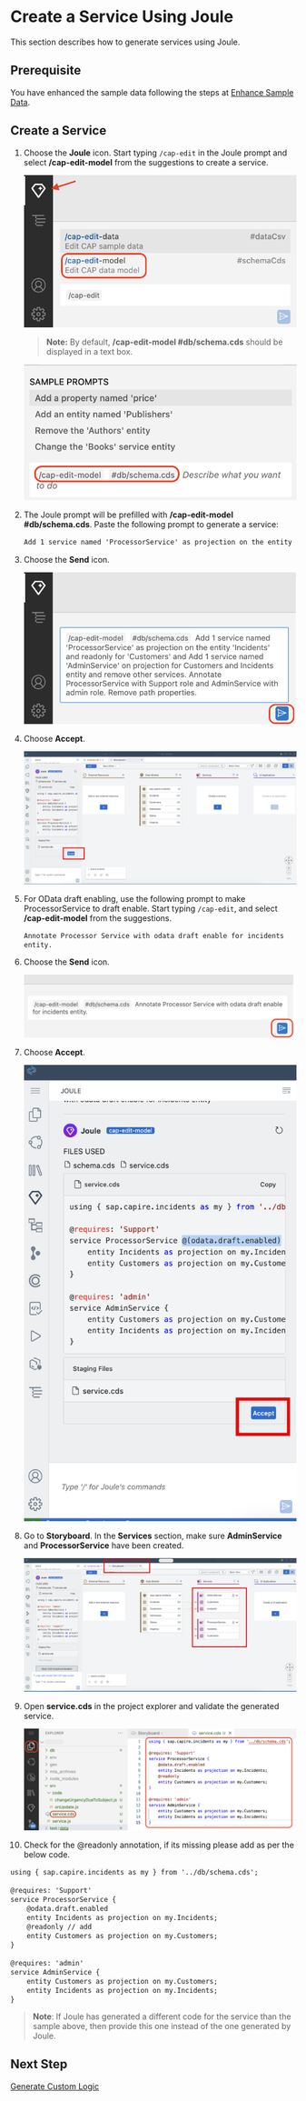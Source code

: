 # Create a Service Using Joule

This section describes how to generate services using Joule.

## Prerequisite

You have enhanced the sample data following the steps at [Enhance Sample Data](enhance-sample-data.md).

## Create a Service

1. Choose the **Joule** icon. Start typing ```/cap-edit``` in the Joule prompt and select **/cap-edit-model** from the suggestions to create a service.

    ![edit-model](../images/generate-service/editmodel.png)

    > **Note:** By default, **/cap-edit-model #db/schema.cds** should be displayed in a text box.

    ![cap-edit-model](../images/generate-service/prompt_start.png)

2. The Joule prompt will be prefilled with **/cap-edit-model #db/schema.cds**. Paste the following prompt to generate a service:

    ```html
    Add 1 service named 'ProcessorService' as projection on the entity 'Incidents' and readonly for 'Customers' and Add 1 service named 'AdminService' on projection for Customers and Incidents entity and remove other services. Annotate ProcessorService with Support role and AdminService with admin role. Remove path properties.
    ```

3. Choose the **Send** icon.

    ![cap-edit-model-prompt](../images/generate-service/prompt.png)

4. Choose **Accept**.

    ![cap-accept-service](../images/generate-service/accept-edit-model.png)


5. For OData draft enabling, use the following prompt to make ProcessorService to draft enable. Start typing `/cap-edit`, and select **/cap-edit-model** from the suggestions.

    ```
    Annotate Processor Service with odata draft enable for incidents entity.
    ```

6. Choose the **Send** icon.

    ![validate-edit-model](../images/generate-service/prompt2.png)

7. Choose **Accept**.

    ![accept-edit-service](../images/generate-service/accept-edit-service.png)

8. Go to **Storyboard**. In the **Services** section, make sure **AdminService** and **ProcessorService** have been created.

    ![validate-edit-model](../images/generate-service/validate-edit-model.png)

9. Open **service.cds** in the project explorer and validate the generated service. 

    ![validate-gen-service](../images/generate-service/code_struct.png)

10. Check for the @readonly annotation, if its missing please add as per the below code.

```
using { sap.capire.incidents as my } from '../db/schema.cds';

@requires: 'Support'
service ProcessorService {
    @odata.draft.enabled
    entity Incidents as projection on my.Incidents;
    @readonly // add
    entity Customers as projection on my.Customers;
}

@requires: 'admin'
service AdminService {
    entity Customers as projection on my.Customers;
    entity Incidents as projection on my.Incidents;
}
```

> **Note**: If Joule has generated a different code for the service than the sample above, then provide this one instead of the one generated by Joule.

## Next Step

[Generate Custom Logic](custom-logic.md)
